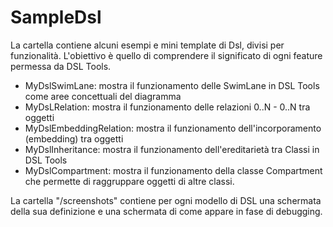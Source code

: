 # SampleDsl

La cartella contiene alcuni esempi e mini template di Dsl, divisi per funzionalità.
L'obiettivo è quello di comprendere il significato di ogni feature permessa da DSL Tools.

- MyDslSwimLane: mostra il funzionamento delle SwimLane in DSL Tools come aree concettuali del diagramma
- MyDsLRelation: mostra il funzionamento delle relazioni 0..N - 0..N tra oggetti
- MyDslEmbeddingRelation: mostra il funzionamento dell'incorporamento (embedding) tra oggetti
- MyDslInheritance: mostra il funzionamento dell'ereditarietà tra Classi in DSL Tools
- MyDslCompartment: mostra il funzionamento della classe Compartment che permette di raggruppare oggetti di altre classi.



La cartella "/screenshots" contiene per ogni modello di DSL una schermata della sua definizione e una schermata di come appare in fase di debugging.
